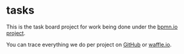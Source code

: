 # tasks

This is the task board project for work being done under the [bpmn.io project](http://bpmn.io).

You can trace everything we do per project on [GitHub](https://github.com/bpmn-io) or [waffle.io](https://waffle.io/bpmn-io/tasks).

